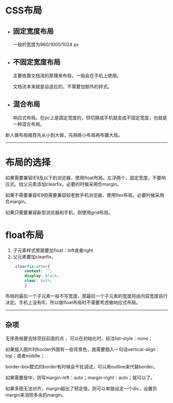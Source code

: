 # CSS布局

* ## 固定宽度布局

  一般的宽度为960/1000/1024 px


* ## 不固定宽度布局

  主要依靠文档流的原理来布局，一般会在手机上使用。

  文档流本来就是自适应的，不需要加额外的样式。

* ## 混合布局

  响应式布局。在pc上是固定宽度的，但切换成手机就变成不固定宽度，也就是一种混合布局。

新人做布局推荐先从小到大做，先熟练小布局再布置大局。

---------

# 布局的选择
如果需要兼容IE9及以下的浏览器，使用float布局。左浮两个，固定宽度，不要响应式。给父元素添加clearfix。必要的时候采用负margin。

如果不需要兼容IE9但需要兼容较老款手机浏览器，使用flex布局。必要时候采用负margin。

如果只需要兼容新型浏览器和手机，则使用grid布局。

# float布局
1. 子元素样式里面要加float：left或者right
2. 父元素要加clearfix，
   ```CSS
   .clearfix:after{
        content: '';
        display: block;
        clear: both;
        }
    ```

布局的最后一个子元素一般不写宽度，那最后一个子元素的宽度将由内容宽度自行决定。手机上没有IE，所以做float布局时不需要考虑做响应式布局。



--------


## 杂项

无序表格要去除项目前面的点 ，可以在初始化时，标注list-style：none；

如果插入图片时border外围有一些背景色，就需要插入一句话vertical-align：top；或者middle；

border-box模式的border有时候会干扰调试，可以用outline来代替border。

如果需要居中，则写margin-left：auto；margin-right：auto；就可以了。

如果多图无法对齐，margin超出了预定值，则可以单独设定一个div，设置负margin来消除多余的margin。



